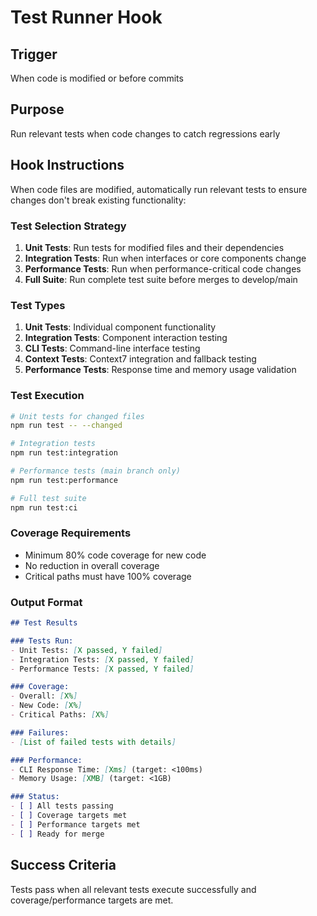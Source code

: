 # Test Runner Hook

## Trigger
When code is modified or before commits

## Purpose
Run relevant tests when code changes to catch regressions early

## Hook Instructions

When code files are modified, automatically run relevant tests to ensure changes don't break existing functionality:

### Test Selection Strategy
1. **Unit Tests**: Run tests for modified files and their dependencies
2. **Integration Tests**: Run when interfaces or core components change
3. **Performance Tests**: Run when performance-critical code changes
4. **Full Suite**: Run complete test suite before merges to develop/main

### Test Types
1. **Unit Tests**: Individual component functionality
2. **Integration Tests**: Component interaction testing
3. **CLI Tests**: Command-line interface testing
4. **Context Tests**: Context7 integration and fallback testing
5. **Performance Tests**: Response time and memory usage validation

### Test Execution
```bash
# Unit tests for changed files
npm run test -- --changed

# Integration tests
npm run test:integration

# Performance tests (main branch only)
npm run test:performance

# Full test suite
npm run test:ci
```

### Coverage Requirements
- Minimum 80% code coverage for new code
- No reduction in overall coverage
- Critical paths must have 100% coverage

### Output Format
```markdown
## Test Results

### Tests Run:
- Unit Tests: [X passed, Y failed]
- Integration Tests: [X passed, Y failed]
- Performance Tests: [X passed, Y failed]

### Coverage:
- Overall: [X%]
- New Code: [X%]
- Critical Paths: [X%]

### Failures:
- [List of failed tests with details]

### Performance:
- CLI Response Time: [Xms] (target: <100ms)
- Memory Usage: [XMB] (target: <1GB)

### Status:
- [ ] All tests passing
- [ ] Coverage targets met
- [ ] Performance targets met
- [ ] Ready for merge
```

## Success Criteria
Tests pass when all relevant tests execute successfully and coverage/performance targets are met.